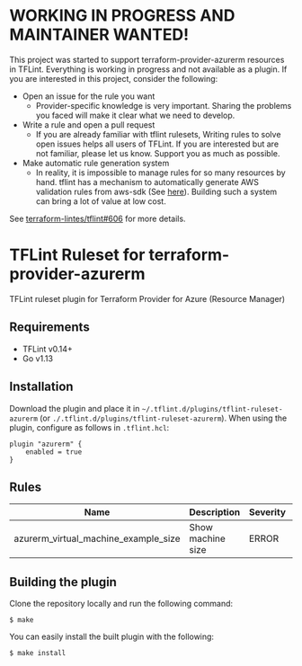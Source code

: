 # WORKING IN PROGRESS AND MAINTAINER WANTED!

This project was started to support terraform-provider-azurerm resources in TFLint. Everything is working in progress and not available as a plugin. If you are interested in this project, consider the following:

- Open an issue for the rule you want
  - Provider-specific knowledge is very important. Sharing the problems you faced will make it clear what we need to develop.
- Write a rule and open a pull request
  - If you are already familiar with tflint rulesets, Writing rules to solve open issues helps all users of TFLint. If you are interested but are not familiar, please let us know. Support you as much as possible.
- Make automatic rule generation system
  - In reality, it is impossible to manage rules for so many resources by hand. tflint has a mechanism to automatically generate AWS validation rules from aws-sdk (See [here](https://github.com/terraform-linters/tflint/blob/master/docs/DEVELOPING.md#sdk-based)). Building such a system can bring a lot of value at low cost.

See [terraform-lintes/tflint#606](https://github.com/terraform-linters/tflint/issues/606) for more details.

# TFLint Ruleset for terraform-provider-azurerm

TFLint ruleset plugin for Terraform Provider for Azure (Resource Manager)

## Requirements

- TFLint v0.14+
- Go v1.13

## Installation

Download the plugin and place it in `~/.tflint.d/plugins/tflint-ruleset-azurerm` (or `./.tflint.d/plugins/tflint-ruleset-azurerm`). When using the plugin, configure as follows in `.tflint.hcl`:

```hcl
plugin "azurerm" {
    enabled = true
}
```

## Rules

|Name|Description|Severity|Enabled|Link|
| --- | --- | --- | --- | --- |
|azurerm_virtual_machine_example_size|Show machine size|ERROR|✔||

## Building the plugin

Clone the repository locally and run the following command:

```
$ make
```

You can easily install the built plugin with the following:

```
$ make install
```

